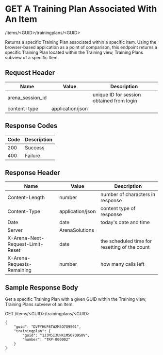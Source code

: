 # GET A Training Plan Associated With An Item
/items/&lt;GUID&gt;/trainingplans/&lt;GUID&gt;

Returns a specific Training Plan associated within a specific Item. Using the browser-based application as a point of comparison, this endpoint returns a specific Training Plan located within the Training view, Training Plans subview of a specific Item.

## Request Header

| Name<br> | Value<br> | Description<br> |
|  --- |  --- |  --- | 
| arena_session_id<br> |   | unique ID for session obtained from login<br> |
| content-type<br> | application/json<br> |   |

## Response Codes

| Code<br> | Description<br> |
|  --- |  --- | 
| 200<br> | Success<br> |
| 400<br> | Failure<br> |

## Response Header

| Name<br> | Value<br> | Description<br> |
|  --- |  --- |  --- | 
| Content-Length<br> | number<br> | number of characters in response<br> |
| Content-Type<br> | application/json<br> | content type of response<br> |
| Date<br> | date<br> | today's date and time<br> |
| Server<br> | ArenaSolutions<br> |   |
| X-Arena-Next-Request-Limit-Reset<br> | date<br> | the scheduled time for resetting of the count<br> |
| X-Arena-Requests-Remaining<br> | number<br> | how many calls left<br> |

## Sample Response Body
Get a specific Training Plan with a given GUID within the Training view,  Training Plans subview of an Item.

GET /items/&lt;GUID&gt;/trainingplans/&lt;GUID&gt;

```
{
    "guid": "DVFYHUF6TW2M5O7Q9S01",
    "trainingplan": {
        "guid": "1J3M5I3UHK1M5O7Q9S0V",
        "number": "TRP-000002"
    }
}
```
